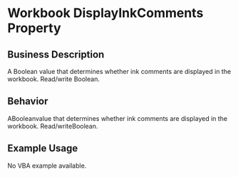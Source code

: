 # Workbook DisplayInkComments Property

## Business Description
A Boolean value that determines whether ink comments are displayed in the workbook. Read/write Boolean.

## Behavior
ABooleanvalue that determines whether ink comments are displayed in the workbook. Read/writeBoolean.

## Example Usage
No VBA example available.